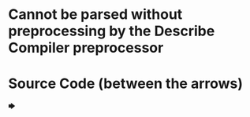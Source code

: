 Cannot be parsed without preprocessing by the Describe Compiler preprocessor
========================================
Source Code (between the arrows)
========================================

🡆